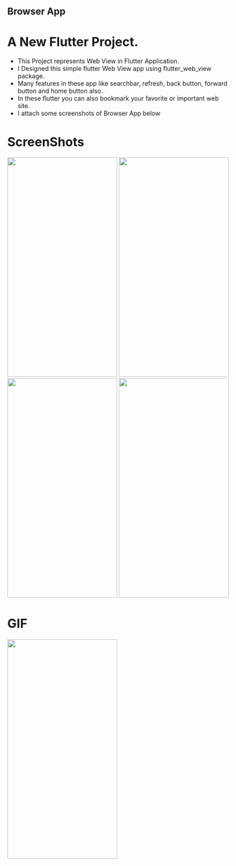 ## Browser App

# A New Flutter Project.

- This Project represents Web View in Flutter Application.
- I Designed this simple flutter Web View app using flutter_web_view package.
- Many features in these app like searchbar, refresh, back button, forward button and home button also.
- In these flutter you can also bookmark your favorite or important web site.
- I attach some screenshots of Browser App below

# ScreenShots

<img src = "https://user-images.githubusercontent.com/113905423/196551484-7269b806-7362-4e78-96ef-e3a7927dbc6c.png" height = "500" width = "250">
<img src = "https://user-images.githubusercontent.com/113905423/196551487-b4d79277-d1e0-4a84-a9f8-89d87b8eda0a.png" height = "500" width = "250">
<img src = "https://user-images.githubusercontent.com/113905423/196551497-c3e6588c-a1e3-48a1-b12d-0722ed0b6362.png" height = "500" width = "250">
<img src = "https://user-images.githubusercontent.com/113905423/196551482-9d6f8f7f-faff-4132-8b63-8766d3cf468f.png" height = "500" width = "250">

# GIF

<img src = "https://user-images.githubusercontent.com/113905423/196572317-1807dcef-3c92-4e33-b7ac-e5401d626c55.gif" height = "500" width = "250">

